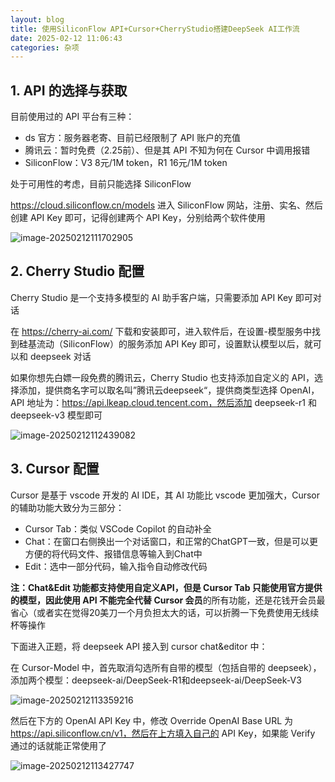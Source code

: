 ```yaml
---
layout: blog
title: 使用SiliconFlow API+Cursor+CherryStudio搭建DeepSeek AI工作流
date: 2025-02-12 11:06:43
categories: 杂项
---
```


## 1. API 的选择与获取

目前使用过的 API 平台有三种：

- ds 官方：服务器老寄、目前已经限制了 API 账户的充值
- 腾讯云：暂时免费（2.25前）、但是其 API 不知为何在 Cursor 中调用报错
- SiliconFlow：V3 8元/1M token，R1 16元/1M token

处于可用性的考虑，目前只能选择 SiliconFlow

https://cloud.siliconflow.cn/models 进入 SiliconFlow 网站，注册、实名、然后创建 API Key 即可，记得创建两个 API Key，分别给两个软件使用

![image-20250212111702905](/images/DeepSeek-WorkFlow-SiliconFlow-Cursor-CherryStudio/image-20250212111702905.png)

## 2. Cherry Studio 配置

Cherry Studio 是一个支持多模型的 AI 助手客户端，只需要添加 API Key 即可对话

在 https://cherry-ai.com/ 下载和安装即可，进入软件后，在设置-模型服务中找到硅基流动（SiliconFlow）的服务添加 API Key 即可，设置默认模型以后，就可以和 deepseek 对话

如果你想先白嫖一段免费的腾讯云，Cherry Studio 也支持添加自定义的 API，选择添加，提供商名字可以取名叫”腾讯云deepseek“，提供商类型选择 OpenAI，API 地址为：https://api.lkeap.cloud.tencent.com，然后添加 deepseek-r1 和 deepseek-v3 模型即可

![image-20250212112439082](/images/DeepSeek-WorkFlow-SiliconFlow-Cursor-CherryStudio/image-20250212112439082.png)

## 3. Cursor 配置

Cursor 是基于 vscode 开发的 AI IDE，其 AI 功能比 vscode 更加强大，Cursor 的辅助功能大致分为三部分：

- Cursor Tab：类似 VSCode Copilot 的自动补全
- Chat：在窗口右侧换出一个对话窗口，和正常的ChatGPT一致，但是可以更方便的将代码文件、报错信息等输入到Chat中
- Edit：选中一部分代码，输入指令自动修改代码

**注：**Chat&Edit 功能都支持使用自定义API，但是 Cursor Tab 只能使用官方提供的模型，因此**使用 API 不能完全代替 Cursor 会员**的所有功能，还是花钱开会员最省心（或者实在觉得20美刀一个月负担太大的话，可以折腾一下免费使用无线续杯等操作

下面进入正题，将 deepseek API 接入到 cursor chat&editor 中：

在 Cursor-Model 中，首先取消勾选所有自带的模型（包括自带的 deepseek），添加两个模型：deepseek-ai/DeepSeek-R1和deepseek-ai/DeepSeek-V3

![image-20250212113359216](/images/DeepSeek-WorkFlow-SiliconFlow-Cursor-CherryStudio/image-20250212113359216.png)

然后在下方的 OpenAI API Key 中，修改 Override OpenAI Base URL 为 https://api.siliconflow.cn/v1，然后在上方填入自己的 API Key，如果能 Verify 通过的话就能正常使用了

![image-20250212113427747](/images/DeepSeek-WorkFlow-SiliconFlow-Cursor-CherryStudio/image-20250212113427747.png)
